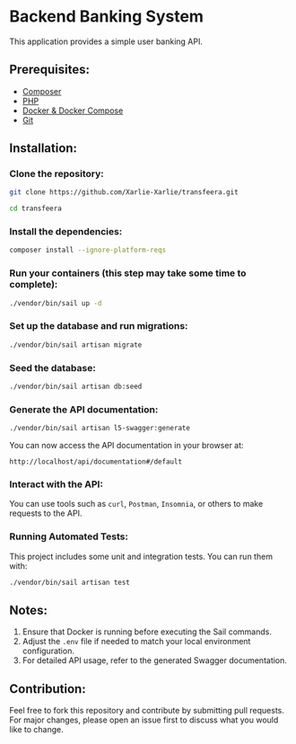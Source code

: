 # Backend Banking System

This application provides a simple user banking API.

## Prerequisites:

- [Composer](https://getcomposer.org/download/)
- [PHP](https://www.php.net/manual/en/install.php)
- [Docker & Docker Compose](https://docs.docker.com/get-docker/)
- [Git](https://git-scm.com/downloads)

## Installation:

### Clone the repository:

```bash
git clone https://github.com/Xarlie-Xarlie/transfeera.git
```

```bash
cd transfeera
```

### Install the dependencies:

```bash
composer install --ignore-platform-reqs
```

### Run your containers (this step may take some time to complete):

```bash
./vendor/bin/sail up -d
```

### Set up the database and run migrations:

```bash
./vendor/bin/sail artisan migrate
```

### Seed the database:

```bash
./vendor/bin/sail artisan db:seed
```

### Generate the API documentation:

```bash
./vendor/bin/sail artisan l5-swagger:generate
```

You can now access the API documentation in your browser at:

`http://localhost/api/documentation#/default`

### Interact with the API:

You can use tools such as `curl`, `Postman`, `Insomnia`, or others to make requests to the API.

### Running Automated Tests:

This project includes some unit and integration tests. You can run them with:

```bash
./vendor/bin/sail artisan test
```

## Notes:

1. Ensure that Docker is running before executing the Sail commands.
2. Adjust the `.env` file if needed to match your local environment configuration.
3. For detailed API usage, refer to the generated Swagger documentation.

## Contribution:

Feel free to fork this repository and contribute by submitting pull requests. For major changes, please open an issue first to discuss what you would like to change.
